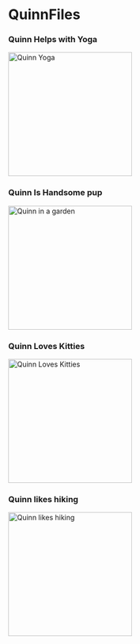 # QuinnFiles

### Quinn Helps with Yoga

<img alt="Quinn Yoga" src="https://user-images.githubusercontent.com/102367926/193939052-415d29c9-df03-4c5e-9a89-b041b4cf184f.jpg" height="250" />

### Quinn Is Handsome pup

<img alt = "Quinn in a garden" src = "https://user-images.githubusercontent.com/102367926/193939319-9df64ce0-9559-4272-86d5-72308c2350d1.jpg" height = "250" />

### Quinn Loves Kitties
<img alt="Quinn Loves Kitties" src="https://user-images.githubusercontent.com/102367926/196062111-b6b95639-a80a-4d06-b859-501f6fa41821.JPG" height = "250" />

### Quinn likes hiking
<img alt = "Quinn likes hiking" src="https://user-images.githubusercontent.com/102367926/196062144-4c065a1a-8aa0-4a9f-a238-4f366bea1f82.JPG" height ="250" />
